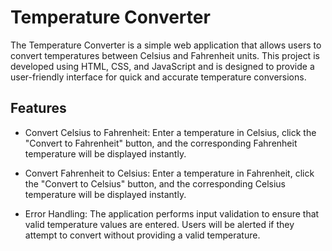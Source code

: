 # Temperature Converter
The Temperature Converter is a simple web application that allows users to convert temperatures between Celsius and Fahrenheit units. This project is developed using HTML, CSS, and JavaScript and is designed to provide a user-friendly interface for quick and accurate temperature conversions.

## Features
- Convert Celsius to Fahrenheit: Enter a temperature in Celsius, click the "Convert to Fahrenheit" button, and the corresponding Fahrenheit temperature will be displayed instantly.

- Convert Fahrenheit to Celsius: Enter a temperature in Fahrenheit, click the "Convert to Celsius" button, and the corresponding Celsius temperature will be displayed instantly.

- Error Handling: The application performs input validation to ensure that valid temperature values are entered. Users will be alerted if they attempt to convert without providing a valid temperature.

